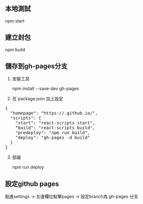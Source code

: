 ## 本地測試
npm start
## 建立封包
npm build
## 儲存到gh-pages分支
1. 安裝工具
   
   npm install --save-dev gh-pages

2. 在 package.json 加上設定

<pre>
{
  "homepage": "https://<GitHub使用者名稱 >.github.io/<repo名稱>",
  "scripts": {
    "start": "react-scripts start",
    "build": "react-scripts build",
    "predeploy": "npm run build",
    "deploy": "gh-pages -d build"
  }
}
</pre>

3. 部屬

    npm run deploy
## 設定github pages
點進settings -> 左邊欄位點擊pages -> 設定branch為 gh-pages 分支
